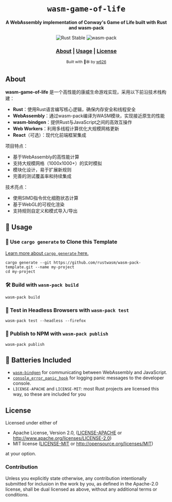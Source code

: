 <div align="center">

  <h1><code>wasm-game-of-life</code></h1>

  <strong>A WebAssembly implementation of Conway's Game of Life built with Rust and wasm-pack</strong>

  <p>
    <img src="https://img.shields.io/badge/rust-stable-brightgreen" alt="Rust Stable" />
    <img src="https://img.shields.io/badge/wasm-pack-0.10-blue" alt="wasm-pack" />
  </p>

  <h3>
    <a href="#about">About</a>
    <span> | </span>
    <a href="#usage">Usage</a>
    <span> | </span>
    <a href="#license">License</a>
  </h3>

  <sub>Built with 🦀🕸 by <a href="https://github.com/w626">w626</a></sub>
</div>

## About

**wasm-game-of-life** 是一个高性能的康威生命游戏实现，采用以下前沿技术栈构建：

- **Rust**：使用Rust语言编写核心逻辑，确保内存安全和线程安全
- **WebAssembly**：通过wasm-pack编译为WASM模块，实现接近原生的性能
- **wasm-bindgen**：提供Rust与JavaScript之间的高效互操作
- **Web Workers**：利用多线程计算优化大规模网格更新
- **React**（可选）：现代化前端框架集成

项目特点：
- 基于WebAssembly的高性能计算
- 支持大规模网格（1000x1000+）的实时模拟
- 模块化设计，易于扩展新规则
- 完善的测试覆盖率和持续集成

技术亮点：
- 使用SIMD指令优化细胞状态计算
- 基于WebGL的可视化渲染
- 支持规则自定义和模式导入/导出

[tutorials]: https://rustwasm.github.io/docs/wasm-pack/tutorials/index.html
[template-docs]: https://rustwasm.github.io/docs/wasm-pack/tutorials/npm-browser-packages/index.html

## 🚴 Usage

### 🐑 Use `cargo generate` to Clone this Template

[Learn more about `cargo generate` here.](https://github.com/ashleygwilliams/cargo-generate)

```
cargo generate --git https://github.com/rustwasm/wasm-pack-template.git --name my-project
cd my-project
```

### 🛠️ Build with `wasm-pack build`

```
wasm-pack build
```

### 🔬 Test in Headless Browsers with `wasm-pack test`

```
wasm-pack test --headless --firefox
```

### 🎁 Publish to NPM with `wasm-pack publish`

```
wasm-pack publish
```

## 🔋 Batteries Included

* [`wasm-bindgen`](https://github.com/rustwasm/wasm-bindgen) for communicating
  between WebAssembly and JavaScript.
* [`console_error_panic_hook`](https://github.com/rustwasm/console_error_panic_hook)
  for logging panic messages to the developer console.
* `LICENSE-APACHE` and `LICENSE-MIT`: most Rust projects are licensed this way, so these are included for you

## License

Licensed under either of

* Apache License, Version 2.0, ([LICENSE-APACHE](LICENSE-APACHE) or http://www.apache.org/licenses/LICENSE-2.0)
* MIT license ([LICENSE-MIT](LICENSE-MIT) or http://opensource.org/licenses/MIT)

at your option.

### Contribution

Unless you explicitly state otherwise, any contribution intentionally
submitted for inclusion in the work by you, as defined in the Apache-2.0
license, shall be dual licensed as above, without any additional terms or
conditions.